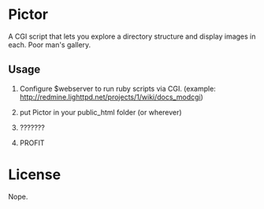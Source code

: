 # Pictor

A CGI script that lets you explore a directory structure and display images in each. Poor man's gallery.

## Usage

1) Configure $webserver to run ruby scripts via CGI. (example: http://redmine.lighttpd.net/projects/1/wiki/docs_modcgi)

2) put Pictor in your public_html folder (or wherever)

3) ???????

4) PROFIT

# License

Nope.
